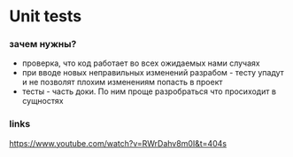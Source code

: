 # Unit tests

### зачем нужны? 
- проверка, что код работает во всех ожидаемых нами случаях 
- при вводе новых неправильных изменений разрабом - тесту упадут и не позволят плохим изменениям попасть в проект 
- тесты - часть доки. По ним проще разробраться что просиходит в сущностях 

### links

https://www.youtube.com/watch?v=RWrDahv8m0I&t=404s
